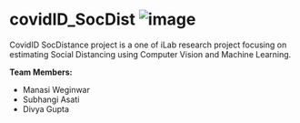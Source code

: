 # covidID_SocDist ![image](https://user-images.githubusercontent.com/11790686/84209183-5656b600-aa6a-11ea-9975-dae8e4f7f4be.png)

CovidID SocDistance project is a one of iLab research project focusing on estimating Social Distancing using Computer Vision and Machine Learning. 

**Team Members:** 

* Manasi Weginwar
* Subhangi Asati 
* Divya Gupta 
